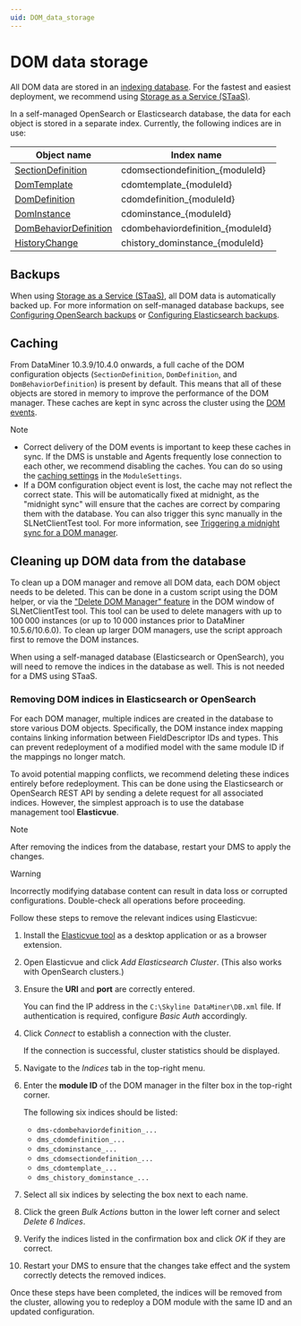 ```yaml
---
uid: DOM_data_storage
---
```


# DOM data storage

All DOM data are stored in an [indexing database](xref:Indexing_Database). For the fastest and easiest deployment, we recommend using [Storage as a Service (STaaS)](xref:STaaS).

In a self-managed OpenSearch or Elasticsearch database, the data for each object is stored in a separate index. Currently, the following indices are in use:

| Object name | Index name |
|--|--|
| [SectionDefinition](xref:DOM_SectionDefinition) | cdomsectiondefinition_{moduleId} |
| [DomTemplate](xref:DomTemplate) | cdomtemplate_{moduleId} |
| [DomDefinition](xref:DomDefinition) | cdomdefinition_{moduleId} |
| [DomInstance](xref:DomInstance) | cdominstance_{moduleId} |
| [DomBehaviorDefinition](xref:DomBehaviorDefinition) | cdombehaviordefinition_{moduleId} |
| [HistoryChange](xref:DOM_history#historychange) | chistory_dominstance_{moduleId} |

## Backups

When using [Storage as a Service (STaaS)](xref:STaaS), all DOM data is automatically backed up. For more information on self-managed database backups, see [Configuring OpenSearch backups](xref:Configuring_OpenSearch_Backups) or [Configuring Elasticsearch backups](xref:Configuring_Elasticsearch_backups).

## Caching

From DataMiner 10.3.9/10.4.0 onwards<!-- RN 36412 -->, a full cache of the DOM configuration objects (`SectionDefinition`, `DomDefinition`, and `DomBehaviorDefinition`) is present by default. This means that all of these objects are stored in memory to improve the performance of the DOM manager. These caches are kept in sync across the cluster using the [DOM events](xref:DOM_events).

> [!NOTE]
>
> - Correct delivery of the DOM events is important to keep these caches in sync. If the DMS is unstable and Agents frequently lose connection to each other, we recommend disabling the caches. You can do so using the [caching settings](xref:DOM_StorageSettings#cachingsettings) in the `ModuleSettings`.
> - If a DOM configuration object event is lost, the cache may not reflect the correct state. This will be automatically fixed at midnight, as the "midnight sync" will ensure that the caches are correct by comparing them with the database. You can also trigger this sync manually in the SLNetClientTest tool. For more information, see [Triggering a midnight sync for a DOM manager](xref:SLNetClientTest_triggering_DOM_midnight_sync).

## Cleaning up DOM data from the database

To clean up a DOM manager and remove all DOM data, each DOM object needs to be deleted. This can be done in a custom script using the DOM helper, or via the ["Delete DOM Manager" feature](xref:SLNetClientTest_removing_DOM_Manager) in the DOM window of SLNetClientTest tool. This tool can be used to delete managers with up to 100&thinsp;000 instances (or up to 10&thinsp;000 instances prior to DataMiner 10.5.6/10.6.0<!-- RN 42788 -->). To clean up larger DOM managers, use the script approach first to remove the DOM instances.

When using a self-managed database (Elasticsearch or OpenSearch), you will need to remove the indices in the database as well. This is not needed for a DMS using STaaS.

### Removing DOM indices in Elasticsearch or OpenSearch

For each DOM manager, multiple indices are created in the database to store various DOM objects. Specifically, the DOM instance index mapping contains linking information between FieldDescriptor IDs and types. This can prevent redeployment of a modified model with the same module ID if the mappings no longer match.

To avoid potential mapping conflicts, we recommend deleting these indices entirely before redeployment. This can be done using the Elasticsearch or OpenSearch REST API by sending a delete request for all associated indices. However, the simplest approach is to use the database management tool **Elasticvue**.

> [!NOTE]
> After removing the indices from the database, restart your DMS to apply the changes.

> [!WARNING]
> Incorrectly modifying database content can result in data loss or corrupted configurations. Double-check all operations before proceeding.

Follow these steps to remove the relevant indices using Elasticvue:

1. Install the [Elasticvue tool](https://elasticvue.com/installation) as a desktop application or as a browser extension.

1. Open Elasticvue and click *Add Elasticsearch Cluster*. (This also works with OpenSearch clusters.)

1. Ensure the **URI** and **port** are correctly entered.

   You can find the IP address in the `C:\Skyline DataMiner\DB.xml` file. If authentication is required, configure *Basic Auth* accordingly.

1. Click *Connect* to establish a connection with the cluster.

   If the connection is successful, cluster statistics should be displayed.

1. Navigate to the *Indices* tab in the top-right menu.

1. Enter the **module ID** of the DOM manager in the filter box in the top-right corner.

   The following six indices should be listed:

   - `dms-cdombehaviordefinition_...`
   - `dms_cdomdefinition_...`
   - `dms_cdominstance_...`
   - `dms_cdomsectiondefinition_...`
   - `dms_cdomtemplate_...`
   - `dms_chistory_dominstance_...`

1. Select all six indices by selecting the box next to each name.

1. Click the green *Bulk Actions* button in the lower left corner and select *Delete 6 Indices*.

1. Verify the indices listed in the confirmation box and click *OK* if they are correct.

1. Restart your DMS to ensure that the changes take effect and the system correctly detects the removed indices.

Once these steps have been completed, the indices will be removed from the cluster, allowing you to redeploy a DOM module with the same ID and an updated configuration.
